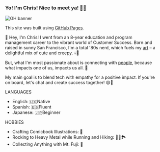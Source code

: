 ### Yo! I'm Chris! Nice to meet ya! 👋👹

<!--
**chrisram415/chrisram415** is a ✨ _special_ ✨ repository because its `README.md` (this file) appears on your GitHub profile.

Here are some ideas to get you started:

- 🔭 I’m currently working on ...
- 🌱 I’m currently learning ...
- 👯 I’m looking to collaborate on ...
- 🤔 I’m looking for help with ...
- 💬 Ask me about ...
- 📫 How to reach me: ...
- 😄 Pronouns: ...
- ⚡ Fun fact: ...
-->


![GH banner](https://github.com/chrisram415/chrisram415/assets/128114688/747dd3d1-80f1-4792-9304-d02dbac6886f)


This site was built using [GitHub Pages](https://pages.github.com/).


🌈 Hey, I'm Chris! I went from an 8-year education and program management career to the vibrant world of Customer Success. Born and raised in sunny San Francisco, I'm a total '80s nerd, which fuels my [art](https://www.canva.com/design/DAFXVtIgN_I/WC7g4GqCb_LLv8EzcDOVIw/view?) – a delightful mix of cute and creepy. 💀🎨

But, what I'm most passionate about is connecting with [people](https://www.linkedin.com/in/chris-ramirez-/), because what impacts one of us, impacts us all. 🧀

My main goal is to blend tech with empathy for a positive impact. If you're on board, let's chat and create success together! 😄🚀

LANGUAGES

- English: 🇺🇸Native
- Spanish: 🇪🇸Fluent
- Japanese: 🇯🇵Beginner

HOBBIES

- Crafting Comicbook Illustrations: 🎨
- Rocking to Heavy Metal while Running and Hiking: 🏃🤘🏞️
- Collecting Anything with Mt. Fuji: 🗻

